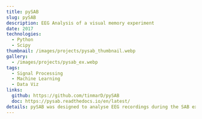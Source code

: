 ```yaml
---
title: pySAB
slug: pySAB
description: EEG Analysis of a visual memory experiment
date: 2017
technologies:
  - Python
  - Scipy
thumbnail: /images/projects/pysab_thumbnail.webp
gallery:
  - /images/projects/pysab_ex.webp
tags:
  - Signal Processing
  - Machine Learning
  - Data Viz
links:
  github: https://github.com/tinmarD/pySAB
  doc: https://pysab.readthedocs.io/en/latest/
details: pySAB was designed to analyse EEG recordings during the SAB experiment, where a participant tries to recognise previously seen images. The pySAB package include pre-processing steps, ERP analysis and decoding algorithms using SVMs. It helped in the investigation of the dynamics of the visual recognition as well as regions involved in the process. 
---
```


